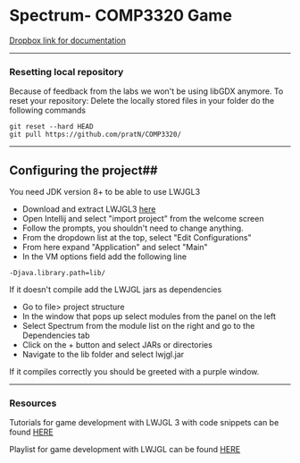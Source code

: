 # Spectrum- COMP3320 Game


[Dropbox link for documentation](https://www.dropbox.com/home/COMP3320)

---
### Resetting local repository

Because of feedback from the labs we won't be using libGDX anymore.
To reset your repository:
Delete the locally stored files in your folder
do the following commands
``` 
git reset --hard HEAD
git pull https://github.com/pratN/COMP3320/
```
---
## Configuring the project##
You need JDK version 8+ to be able to use LWJGL3
+ Download and extract LWJGL3 [here](https://www.lwjgl.org/download)
+ Open Intellij and select "import project" from the welcome screen
+ Follow the prompts, you shouldn't need to change anything.
+ From the dropdown list at the top, select "Edit Configurations"
+ From here expand "Application" and select "Main"
+ In the VM options field add the following line
```
-Djava.library.path=lib/
```

If it doesn't compile add the LWJGL jars as dependencies
+ Go to file> project structure
+ In the window that pops up select modules from the panel on the left
+ Select Spectrum from the module list on the right and go to the Dependencies tab
+ Click on the + button and select JARs or directories
+ Navigate to the lib folder and select lwjgl.jar


If it compiles correctly you should be greeted with a purple window.

---
### Resources

Tutorials for game development with LWJGL 3 with code snippets can be found [HERE](https://lwjglgamedev.gitbooks.io/3d-game-development-with-lwjgl/content/)

Playlist for game development with LWJGL can be found [HERE](https://www.youtube.com/watch?v=VS8wlS9hF8E&list=PLRIWtICgwaX0u7Rf9zkZhLoLuZVfUksDP)
